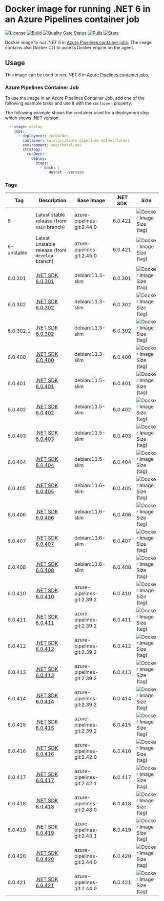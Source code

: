# Docker image for running .NET 6 in an Azure Pipelines container job

<!-- markdownlint-disable MD013 -->
[![License](https://img.shields.io/badge/license-MIT-blue.svg?style=flat-square)](https://github.com/swissgrc/docker-azure-pipelines-dotnet-6/blob/main/LICENSE) [![Build](https://img.shields.io/github/actions/workflow/status/swissgrc/docker-azure-pipelines-dotnet-6/publish.yml?branch=develop&style=flat-square)](https://github.com/swissgrc/docker-azure-pipelines-dotnet-6/actions/workflows/publish.yml) [![Quality Gate Status](https://sonarcloud.io/api/project_badges/measure?project=swissgrc_docker-azure-pipelines-dotnet-6&metric=alert_status)](https://sonarcloud.io/summary/new_code?id=swissgrc_docker-azure-pipelines-dotnet-6) [![Pulls](https://img.shields.io/docker/pulls/swissgrc/azure-pipelines-dotnet.svg?style=flat-square)](https://hub.docker.com/r/swissgrc/azure-pipelines-dotnet) [![Stars](https://img.shields.io/docker/stars/swissgrc/azure-pipelines-dotnet.svg?style=flat-square)](https://hub.docker.com/r/swissgrc/azure-pipelines-dotnet)
<!-- markdownlint-restore -->

Docker image to run .NET 6 in [Azure Pipelines container jobs].
The image contains also Docker CLI to access Docker engine on the agent.

## Usage

This image can be used to run .NET 6 in [Azure Pipelines container jobs].

### Azure Pipelines Container Job

To use the image in an Azure Pipelines Container Job, add one of the following example tasks and use it with the `container` property.

The following example shows the container used for a deployment step which shows .NET version:

```yaml
  - stage: deploy
    jobs:
      - deployment: runDotNet
        container: swissgrc/azure-pipelines-dotnet:latest
        environment: smarthotel-dev
        strategy:
          runOnce:
            deploy:
              steps:
                - bash: |
                    dotnet --version
```

### Tags

| Tag        | Description                                                                                     | Base Image                 | .NET SDK | Size                                                                                                                              |
|------------|-------------------------------------------------------------------------------------------------|----------------------------|----------|-----------------------------------------------------------------------------------------------------------------------------------|
| 6          | Latest stable release (from `main` branch)                                                      | azure-pipelines-git:2.44.0 | 6.0.421  | ![Docker Image Size (tag)](https://img.shields.io/docker/image-size/swissgrc/azure-pipelines-dotnet/6?style=flat-square)          |
| 6-unstable | Latest unstable release (from `develop` branch)                                                 | azure-pipelines-git:2.45.0 | 6.0.421  | ![Docker Image Size (tag)](https://img.shields.io/docker/image-size/swissgrc/azure-pipelines-dotnet/6-unstable?style=flat-square) |
| 6.0.301    | [.NET SDK 6.0.301](https://github.com/dotnet/core/blob/main/release-notes/6.0/6.0.6/6.0.6.md)   | debian:11.3-slim           | 6.0.301  | ![Docker Image Size (tag)](https://img.shields.io/docker/image-size/swissgrc/azure-pipelines-dotnet/6.0.301?style=flat-square)    |
| 6.0.302    | [.NET SDK 6.0.302](https://github.com/dotnet/core/blob/main/release-notes/6.0/6.0.7/6.0.7.md)   | debian:11.3-slim           | 6.0.302  | ![Docker Image Size (tag)](https://img.shields.io/docker/image-size/swissgrc/azure-pipelines-dotnet/6.0.302?style=flat-square)    |
| 6.0.302.1  | [.NET SDK 6.0.302](https://github.com/dotnet/core/blob/main/release-notes/6.0/6.0.7/6.0.7.md)   | debian:11.3-slim           | 6.0.302  | ![Docker Image Size (tag)](https://img.shields.io/docker/image-size/swissgrc/azure-pipelines-dotnet/6.0.302.1?style=flat-square)  |
| 6.0.400    | [.NET SDK 6.0.400](https://github.com/dotnet/core/blob/main/release-notes/6.0/6.0.8/6.0.8.md)   | debian:11.3-slim           | 6.0.400  | ![Docker Image Size (tag)](https://img.shields.io/docker/image-size/swissgrc/azure-pipelines-dotnet/6.0.400?style=flat-square)    |
| 6.0.401    | [.NET SDK 6.0.401](https://github.com/dotnet/core/blob/main/release-notes/6.0/6.0.9/6.0.9.md)   | debian:11.5-slim           | 6.0.401  | ![Docker Image Size (tag)](https://img.shields.io/docker/image-size/swissgrc/azure-pipelines-dotnet/6.0.401?style=flat-square)    |
| 6.0.402    | [.NET SDK 6.0.402](https://github.com/dotnet/core/blob/main/release-notes/6.0/6.0.10/6.0.10.md) | debian:11.5-slim           | 6.0.402  | ![Docker Image Size (tag)](https://img.shields.io/docker/image-size/swissgrc/azure-pipelines-dotnet/6.0.402?style=flat-square)    |
| 6.0.403    | [.NET SDK 6.0.403](https://github.com/dotnet/core/blob/main/release-notes/6.0/6.0.11/6.0.11.md) | debian:11.5-slim           | 6.0.403  | ![Docker Image Size (tag)](https://img.shields.io/docker/image-size/swissgrc/azure-pipelines-dotnet/6.0.403?style=flat-square)    |
| 6.0.404    | [.NET SDK 6.0.404](https://github.com/dotnet/core/blob/main/release-notes/6.0/6.0.12/6.0.12.md) | debian:11.5-slim           | 6.0.404  | ![Docker Image Size (tag)](https://img.shields.io/docker/image-size/swissgrc/azure-pipelines-dotnet/6.0.404?style=flat-square)    |
| 6.0.405    | [.NET SDK 6.0.405](https://github.com/dotnet/core/blob/main/release-notes/6.0/6.0.13/6.0.13.md) | debian:11.6-slim           | 6.0.405  | ![Docker Image Size (tag)](https://img.shields.io/docker/image-size/swissgrc/azure-pipelines-dotnet/6.0.405?style=flat-square)    |
| 6.0.406    | [.NET SDK 6.0.406](https://github.com/dotnet/core/blob/main/release-notes/6.0/6.0.14/6.0.14.md) | debian:11.6-slim           | 6.0.406  | ![Docker Image Size (tag)](https://img.shields.io/docker/image-size/swissgrc/azure-pipelines-dotnet/6.0.406?style=flat-square)    |
| 6.0.407    | [.NET SDK 6.0.407](https://github.com/dotnet/core/blob/main/release-notes/6.0/6.0.15/6.0.15.md) | debian:11.6-slim           | 6.0.407  | ![Docker Image Size (tag)](https://img.shields.io/docker/image-size/swissgrc/azure-pipelines-dotnet/6.0.407?style=flat-square)    |
| 6.0.408    | [.NET SDK 6.0.408](https://github.com/dotnet/core/blob/main/release-notes/6.0/6.0.16/6.0.16.md) | debian:11.6-slim           | 6.0.408  | ![Docker Image Size (tag)](https://img.shields.io/docker/image-size/swissgrc/azure-pipelines-dotnet/6.0.408?style=flat-square)    |
| 6.0.410    | [.NET SDK 6.0.410](https://github.com/dotnet/core/blob/main/release-notes/6.0/6.0.18/6.0.18.md) | azure-pipelines-git:2.39.2 | 6.0.410  | ![Docker Image Size (tag)](https://img.shields.io/docker/image-size/swissgrc/azure-pipelines-dotnet/6.0.410?style=flat-square)    |
| 6.0.411    | [.NET SDK 6.0.411](https://github.com/dotnet/core/blob/main/release-notes/6.0/6.0.19/6.0.19.md) | azure-pipelines-git:2.39.2 | 6.0.411  | ![Docker Image Size (tag)](https://img.shields.io/docker/image-size/swissgrc/azure-pipelines-dotnet/6.0.411?style=flat-square)    |
| 6.0.412    | [.NET SDK 6.0.412](https://github.com/dotnet/core/blob/main/release-notes/6.0/6.0.20/6.0.20.md) | azure-pipelines-git:2.39.2 | 6.0.412  | ![Docker Image Size (tag)](https://img.shields.io/docker/image-size/swissgrc/azure-pipelines-dotnet/6.0.412?style=flat-square)    |
| 6.0.413    | [.NET SDK 6.0.413](https://github.com/dotnet/core/blob/main/release-notes/6.0/6.0.21/6.0.21.md) | azure-pipelines-git:2.39.2 | 6.0.413  | ![Docker Image Size (tag)](https://img.shields.io/docker/image-size/swissgrc/azure-pipelines-dotnet/6.0.413?style=flat-square)    |
| 6.0.414    | [.NET SDK 6.0.414](https://github.com/dotnet/core/blob/main/release-notes/6.0/6.0.22/6.0.22.md) | azure-pipelines-git:2.39.2 | 6.0.414  | ![Docker Image Size (tag)](https://img.shields.io/docker/image-size/swissgrc/azure-pipelines-dotnet/6.0.414?style=flat-square)    |
| 6.0.415    | [.NET SDK 6.0.415](https://github.com/dotnet/core/blob/main/release-notes/6.0/6.0.23/6.0.23.md) | azure-pipelines-git:2.39.2 | 6.0.415  | ![Docker Image Size (tag)](https://img.shields.io/docker/image-size/swissgrc/azure-pipelines-dotnet/6.0.415?style=flat-square)    |
| 6.0.416    | [.NET SDK 6.0.416](https://github.com/dotnet/core/blob/main/release-notes/6.0/6.0.24/6.0.24.md) | azure-pipelines-git:2.42.0 | 6.0.416  | ![Docker Image Size (tag)](https://img.shields.io/docker/image-size/swissgrc/azure-pipelines-dotnet/6.0.416?style=flat-square)    |
| 6.0.417    | [.NET SDK 6.0.417](https://github.com/dotnet/core/blob/main/release-notes/6.0/6.0.25/6.0.25.md) | azure-pipelines-git:2.42.1 | 6.0.417  | ![Docker Image Size (tag)](https://img.shields.io/docker/image-size/swissgrc/azure-pipelines-dotnet/6.0.417?style=flat-square)    |
| 6.0.418    | [.NET SDK 6.0.418](https://github.com/dotnet/core/blob/main/release-notes/6.0/6.0.26/6.0.26.md) | azure-pipelines-git:2.43.0 | 6.0.418  | ![Docker Image Size (tag)](https://img.shields.io/docker/image-size/swissgrc/azure-pipelines-dotnet/6.0.418?style=flat-square)    |
| 6.0.419    | [.NET SDK 6.0.419](https://github.com/dotnet/core/blob/main/release-notes/6.0/6.0.27/6.0.27.md) | azure-pipelines-git:2.43.1 | 6.0.419  | ![Docker Image Size (tag)](https://img.shields.io/docker/image-size/swissgrc/azure-pipelines-dotnet/6.0.419?style=flat-square)    |
| 6.0.420    | [.NET SDK 6.0.420](https://github.com/dotnet/core/blob/main/release-notes/6.0/6.0.28/6.0.28.md) | azure-pipelines-git:2.44.0 | 6.0.420  | ![Docker Image Size (tag)](https://img.shields.io/docker/image-size/swissgrc/azure-pipelines-dotnet/6.0.420?style=flat-square)    |
| 6.0.421    | [.NET SDK 6.0.421](https://github.com/dotnet/core/blob/main/release-notes/6.0/6.0.29/6.0.29.md) | azure-pipelines-git:2.44.0 | 6.0.421  | ![Docker Image Size (tag)](https://img.shields.io/docker/image-size/swissgrc/azure-pipelines-dotnet/6.0.421?style=flat-square)    |

[Azure Pipelines container jobs]: https://docs.microsoft.com/en-us/azure/devops/pipelines/process/container-phases
